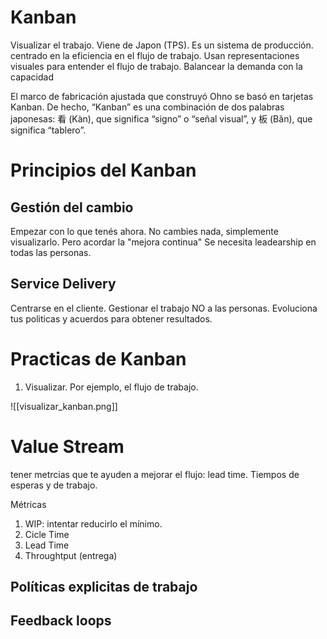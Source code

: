 # Kanban

Visualizar el trabajo.
Viene de Japon (TPS). Es un sistema de producción. centrado en la eficiencia en el flujo de trabajo.
Usan representaciones visuales para entender el flujo de trabajo.
Balancear la demanda con la capacidad

El marco de fabricación ajustada que construyó Ohno se basó en tarjetas Kanban. De hecho, “Kanban” es una combinación de dos palabras japonesas: 看 (Kàn), que significa “signo” o “señal visual”, y 板 (Bǎn), que significa “tablero”.

# Principios del Kanban

## Gestión del cambio

Empezar con lo que tenés ahora. No cambies nada, simplemente visualizarlo.
Pero acordar la "mejora continua"
Se necesita leadearship en todas las personas.

## Service Delivery

Centrarse en el cliente.
Gestionar el trabajo NO a las personas.
Evoluciona tus politicas y acuerdos para obtener resultados.

# Practicas de Kanban

1. Visualizar. Por ejemplo, el flujo de trabajo.

![[visualizar_kanban.png]]

# Value Stream

tener metrcias que te ayuden a mejorar el flujo: lead time.
Tiempos de esperas y de trabajo.

Métricas
1. WIP: intentar reducirlo el mínimo.
2. Cicle Time
3. Lead Time
4. Throughtput (entrega)

## Políticas explicitas de trabajo


## Feedback loops